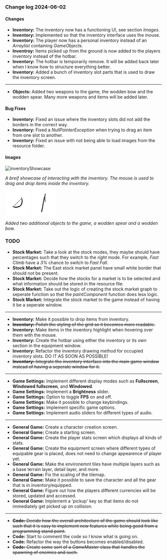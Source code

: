 ### Change log 2024-06-02

#### Changes

- **Inventory:** The inventory now has a functioning UI, see section *Images*.
- **Inventory:** Implemented so that the inventory interface uses the mouse.
- **Inventory:** The player now has a personal inventory instead of an *Arraylist* containing *GameObjects*.
- **Inventroy:** Items picked up from the ground is now added to the players inventory instead of the hotbar.
- **Inventory:** The hotbar is temporarily remove. It will be added back later when I know how to structure everything better.
- **Inventory:** Added a bunch of inventory slot parts that is used to draw the inventory screen.

---

- **Objects:** Added two weapons to the game, the wodden bow and the wodden spear. Many more weapons and items will be added later.

#### Bug Fixes

- **Inventory:** Fixed an issue where the inventory slots did not add the borders in the correct way.
- **Inventory:** Fixed a *NullPointerException* when trying to drag an item from one slot to another.
- **Inventory:** Fixed an issue with not being able to load images from the resource folder.

#### Images

![inventoryShowcase](/readme_handling/images/2024-06-02/inventoryShowcase.gif)

*A breif showcase of interacting with the inventory. The mouse is used to drag and drop items inside the inventory.*

![woddenBow](/readme_handling/images/2024-06-02/bow_0.png)
![woddenSpear](/readme_handling/images/2024-06-02/spear_0.png)

*Added two additional objects to the game, a wodden spear and a wodden bow.*

### TODO

- **Stock Market:** Take a look at the stock modes, they maybe should have percentages such that they switch to the *right* mode. For example, *Fast Climb* have a *3%* chance to switch to *Fast Fall*.
- **Stock Market:** The East stock market panel have small white border that should not be present.
- **Stock Market:** Decide how the stocks for a market is to be selected and what information should be stored in the resource file.
- **Stock Market:** Take out the logic of creating the stock market graph to seperate function so that the *paintComponent* function does less logic.
- **Stock Market:** Integrate the stock market to the game instead of having it be a seperate window.

---

- **Inventory:** Make it possible to drop items from inventory.
- ~~**Inventory:** Polish the styling of the grid so it becomes more readable.~~
- **Inventory:** Make items in the inventory highlight when hovering over them with the mouse.
- **Inventory:** Create the hotbar using either the inventory or its own section in the equipment window.
- **Inventory:** Refactor the inventory drawing method for occupied inventory slots. DO IT AS SOON AS POSSIBLE!
- ~~**Inventory:** Integrate the inventory interface into the main game window instead of having a seperate window for it.~~

---

- **Game Settings:** Implement different display modes such as **Fullscreen**, **Windowed fullscreen**, and **Windowed**.
- **Game Settings:** Implement a **Brightness** slider.
- **Game Settings:** Option to toggle **FPS** on and off.
- **Game Settings:** Make it possible to change keybindings.
- **Game Settings:** Implement specific game options.
- **Game Settings:** Implement audio sliders for different types of audio.

---

- **General Game:** Create a character creation screen.
- **General Game:** Create a starting screen.
- **General Game:** Create the player stats screen which displays all kinds of stats.
- **General Game:** Create the equipment screen where different types of equipable gear is placed, does not need to change appearence of player yet.
- **General Game:** Make the environemnt tiles have multiple layers such as a base terrain layer, detail layer, and more.
- **General Game:** Fix the scaling of the tilemap.
- **General Game:** Make it possible to save the character and all the gear that is in inventory/equipped.
- **General Game:** Figure out how the players different currencies will be stored, updated and accessed.
- **General Game:** Implement a 'pickup' key so that items do not immediately get picked up on collision.

---

- ~~**Code:** Decide how the overall architecture of the game should look like such that it is easy to implement new features while being good from a programming stand point.~~
- **Code:** Start to comment the code so I know what is going on.
- **Code:** Refactor the way the buttons becomes enabled/disabled.
- ~~**Code:** Create some sort of a *GameMaster* class that handles the spawning of enemies and such.~~
